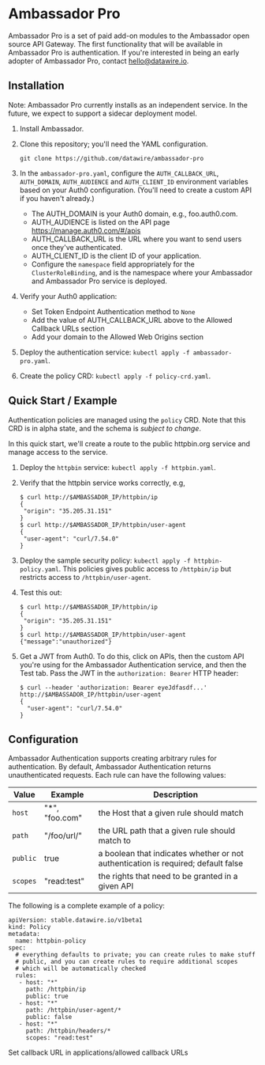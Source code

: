 # Ambassador Pro

Ambassador Pro is a set of paid add-on modules to the Ambassador open source API Gateway. The first functionality that will be available in Ambassador Pro is authentication. If you're interested in being an early adopter of Ambassador Pro, contact hello@datawire.io.

## Installation

Note: Ambassador Pro currently installs as an independent service. In the future, we expect to support a sidecar deployment model.

1. Install Ambassador.
2. Clone this repository; you'll need the YAML configuration.
   
   ```
   git clone https://github.com/datawire/ambassador-pro
   ```

2. In the `ambassador-pro.yaml`, configure the `AUTH_CALLBACK_URL`, `AUTH_DOMAIN`, `AUTH_AUDIENCE` and `AUTH_CLIENT_ID` environment variables based on your Auth0 configuration. (You'll need to create a custom API if you haven't already.)
   * The AUTH_DOMAIN is your Auth0 domain, e.g., foo.auth0.com.
   * AUTH_AUDIENCE is listed on the API page https://manage.auth0.com/#/apis
   * AUTH_CALLBACK_URL is the URL where you want to send users once they've authenticated.
   * AUTH_CLIENT_ID is the client ID of your application. 
   * Configure the `namespace` field appropriately for the `ClusterRoleBinding`, and is the namespace where your Ambassador and Ambassador Pro service is deployed.
3. Verify your Auth0 application:
   * Set Token Endpoint Authentication method to `None`
   * Add the value of AUTH_CALLBACK_URL above to the Allowed Callback URLs section
   * Add your domain to the Allowed Web Origins section
4. Deploy the authentication service: `kubectl apply -f ambassador-pro.yaml`.
5. Create the policy CRD: `kubectl apply -f policy-crd.yaml`.

## Quick Start / Example

Authentication policies are managed using the `policy` CRD. Note that this CRD is in alpha state, and the schema is *subject to change*.

In this quick start, we'll create a route to the public httpbin.org service and manage access to the service.

1. Deploy the `httpbin` service: `kubectl apply -f httpbin.yaml`.
2. Verify that the httpbin service works correctly, e.g,

   ```
   $ curl http://$AMBASSADOR_IP/httpbin/ip
   {
    "origin": "35.205.31.151"
   }
   $ curl http://$AMBASSADOR_IP/httpbin/user-agent
   {
    "user-agent": "curl/7.54.0"
   }
   ```

3. Deploy the sample security policy: `kubectl apply -f httpbin-policy.yaml`. This policies gives public access to `/httpbin/ip` but restricts access to `/httpbin/user-agent`.
4. Test this out:

   ```
   $ curl http://$AMBASSADOR_IP/httpbin/ip
   {
    "origin": "35.205.31.151"
   }
   $ curl http://$AMBASSADOR_IP/httpbin/user-agent
   {"message":"unauthorized"}
   ```

5. Get a JWT from Auth0. To do this, click on APIs, then the custom API you're using for the Ambassador Authentication service, and then the Test tab. Pass the JWT in the `authorization: Bearer` HTTP header:

   ```
   $ curl --header 'authorization: Bearer eyeJdfasdf...' http://$AMBASSADOR_IP/httpbin/user-agent
   {
     "user-agent": "curl/7.54.0"
   }
   ```

## Configuration

Ambassador Authentication supports creating arbitrary rules for authentication. By default, Ambassador Authentication returns unauthenticated requests. Each rule can have the following values:

| Value     | Example    | Description |
| -----     | -------    | -----------                  |
| `host`    | "*", "foo.com" | the Host that a given rule should match |
| `path`    | "/foo/url/"    | the URL path that a given rule should match to |
| `public`  | true           | a boolean that indicates whether or not authentication is required; default false |
| `scopes`  | "read:test" | the rights that need to be granted in a given API |

The following is a complete example of a policy:

```
apiVersion: stable.datawire.io/v1beta1
kind: Policy
metadata:
  name: httpbin-policy
spec:
  # everything defaults to private; you can create rules to make stuff
  # public, and you can create rules to require additional scopes
  # which will be automatically checked
  rules:
   - host: "*"
     path: /httpbin/ip
     public: true
   - host: "*"
     path: /httpbin/user-agent/*
     public: false
   - host: "*"
     path: /httpbin/headers/*
     scopes: "read:test"
```



Set callback URL in applications/allowed callback URLs

